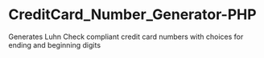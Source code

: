 CreditCard_Number_Generator-PHP
===============================

Generates Luhn Check compliant credit card numbers with choices for ending and beginning digits